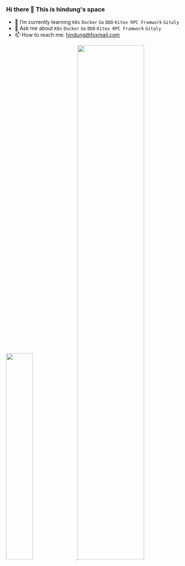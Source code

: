 ### Hi there 👋 This is hindung's space

<!--
**hindungWang/hindungWang** is a ✨ _special_ ✨ repository because its `README.md` (this file) appears on your GitHub profile.

Here are some ideas to get you started:

- 🔭 I’m currently working on ...
- 🌱 I’m currently learning ...
- 👯 I’m looking to collaborate on ...
- 🤔 I’m looking for help with ...
- 💬 Ask me about ...
- 📫 How to reach me: ...
- 😄 Pronouns: ...
- ⚡ Fun fact: ...
-->



- 🌱 I’m currently learning `K8s` `Docker` `Go` `DDD` `Kitex RPC Framwork` `Gitaly` 
- 💬 Ask me about `K8s` `Docker` `Go` `DDD` `Kitex RPC Framwork` `Gitaly` 
- 📫 How to reach me: hindung@foxmail.com


<!--
[![Anurag's GitHub stats](https://github-readme-stats.vercel.app/api?username=yuyicai&count_private=true&show_icons=true)](https://github.com/anuraghazra/github-readme-stats
-->
<a href="https://github.com/hindungWang">
  <image width='38%' src="https://github-readme-stats.vercel.app/api?username=hindungWang&count_private=true&show_icons=true&include_all_commits=false&hide_border=true&hide=contribs&theme=vue" />
</a>
<a href="https://github.com/hindungWang">
  <image width='60%' src="https://cdn.jsdelivr.net/gh/hindungWang/hindungWang@snake-game/github-contribution-grid-snake.svg" />
</a>
